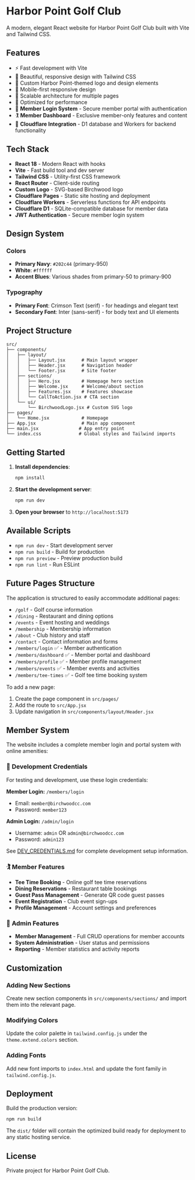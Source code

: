 # Harbor Point Golf Club

A modern, elegant React website for Harbor Point Golf Club built with Vite and Tailwind CSS.

## Features

- ⚡ Fast development with Vite
- 🎨 Beautiful, responsive design with Tailwind CSS
- 🌊 Custom Harbor Point-themed logo and design elements
- 📱 Mobile-first responsive design
- 🎯 Scalable architecture for multiple pages
- 🚀 Optimized for performance
- 🔐 **Member Login System** - Secure member portal with authentication
- 🏌️ **Member Dashboard** - Exclusive member-only features and content
- 💾 **Cloudflare Integration** - D1 database and Workers for backend functionality

## Tech Stack

- **React 18** - Modern React with hooks
- **Vite** - Fast build tool and dev server
- **Tailwind CSS** - Utility-first CSS framework
- **React Router** - Client-side routing
- **Custom Logo** - SVG-based Birchwood logo
- **Cloudflare Pages** - Static site hosting and deployment
- **Cloudflare Workers** - Serverless functions for API endpoints
- **Cloudflare D1** - SQLite-compatible database for member data
- **JWT Authentication** - Secure member login system

## Design System

### Colors
- **Primary Navy**: `#202c44` (primary-950)
- **White**: `#ffffff`
- **Accent Blues**: Various shades from primary-50 to primary-900

### Typography
- **Primary Font**: Crimson Text (serif) - for headings and elegant text
- **Secondary Font**: Inter (sans-serif) - for body text and UI elements

## Project Structure

```
src/
├── components/
│   ├── layout/
│   │   ├── Layout.jsx      # Main layout wrapper
│   │   ├── Header.jsx      # Navigation header
│   │   └── Footer.jsx      # Site footer
│   ├── sections/
│   │   ├── Hero.jsx        # Homepage hero section
│   │   ├── Welcome.jsx     # Welcome/about section
│   │   ├── Features.jsx    # Features showcase
│   │   └── CallToAction.jsx # CTA section
│   └── ui/
│       └── BirchwoodLogo.jsx # Custom SVG logo
├── pages/
│   └── Home.jsx            # Homepage
├── App.jsx                 # Main app component
├── main.jsx               # App entry point
└── index.css              # Global styles and Tailwind imports
```

## Getting Started

1. **Install dependencies**:
   ```bash
   npm install
   ```

2. **Start the development server**:
   ```bash
   npm run dev
   ```

3. **Open your browser** to `http://localhost:5173`

## Available Scripts

- `npm run dev` - Start development server
- `npm run build` - Build for production
- `npm run preview` - Preview production build
- `npm run lint` - Run ESLint

## Future Pages Structure

The application is structured to easily accommodate additional pages:

- `/golf` - Golf course information
- `/dining` - Restaurant and dining options
- `/events` - Event hosting and weddings
- `/membership` - Membership information
- `/about` - Club history and staff
- `/contact` - Contact information and forms
- `/members/login` ✅ - Member authentication
- `/members/dashboard` ✅ - Member portal and dashboard
- `/members/profile` ✅ - Member profile management
- `/members/events` ✅ - Member events and activities
- `/members/tee-times` ✅ - Golf tee time booking system

To add a new page:
1. Create the page component in `src/pages/`
2. Add the route to `src/App.jsx`
3. Update navigation in `src/components/layout/Header.jsx`

## Member System

The website includes a complete member login and portal system with online amenities:

### 🔐 **Development Credentials**
For testing and development, use these login credentials:

**Member Login:** `/members/login`
- Email: `member@birchwoodcc.com`
- Password: `member123`

**Admin Login:** `/admin/login`  
- Username: `admin` OR `admin@birchwoodcc.com`
- Password: `admin123`

See [DEV_CREDENTIALS.md](./DEV_CREDENTIALS.md) for complete development setup information.

### 🏌️ **Member Features**
- **Tee Time Booking** - Online golf tee time reservations
- **Dining Reservations** - Restaurant table bookings
- **Guest Pass Management** - Generate QR code guest passes
- **Event Registration** - Club event sign-ups
- **Profile Management** - Account settings and preferences

### 👔 **Admin Features**
- **Member Management** - Full CRUD operations for member accounts
- **System Administration** - User status and permissions
- **Reporting** - Member statistics and activity reports

## Customization

### Adding New Sections
Create new section components in `src/components/sections/` and import them into the relevant page.

### Modifying Colors
Update the color palette in `tailwind.config.js` under the `theme.extend.colors` section.

### Adding Fonts
Add new font imports to `index.html` and update the font family in `tailwind.config.js`.

## Deployment

Build the production version:
```bash
npm run build
```

The `dist/` folder will contain the optimized build ready for deployment to any static hosting service.

## License

Private project for Harbor Point Golf Club.
